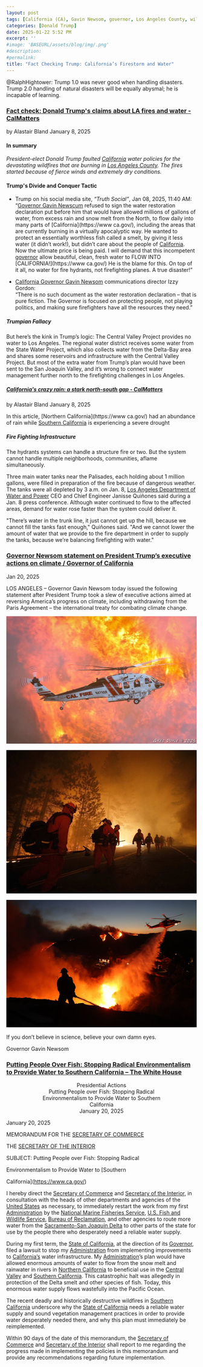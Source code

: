 ```yaml
---
layout: post
tags: [California (CA), Gavin Newsom, governor, Los Angeles County, wildfires, firestorm, Federal Emergency Management Agency (FEMA), Department of Commerce (DOC), Department oof Interior (DOI), National Marine Fisheries Service (NMFS), Fish and Wildlife Service (FWS), executive orders, politics]
categories: [Donald Trump]
date: 2025-01-22 5:52 PM
excerpt: ''
#image: 'BASEURL/assets/blog/img/.png'
#description:
#permalink:
title: "Fact Checking Trump: California’s Firestorm and Water" 
---
```



@RalphHightower: Trump 1.0 was never good when handling disasters. Trump 2.0 handling of natural disasters will be equally abysmal; he is incapable of learning. 

### [Fact check: Donald Trump's claims about LA fires and water - CalMatters](https://calmatters.org/environment/wildfires/2025/01/la-fires-donald-trump-fact-check/)

by Alastair Bland
January 8, 2025

#### In summary

*President-elect Donald Trump faulted [California](https://www.ca.gov/) water policies for the devastating wildfires that are burning in [Los Angeles County](https://lacounty.gov/). The fires started because of fierce winds and extremely dry conditions.*

#### Trump's Divide and Conquer Tactic

- Trump on his social media site, *“Truth Social”*, Jan 08, 2025, 11:40 AM:</br > “[Governor Gavin Newscum](https://www.gov.ca.gov/) refused to sign the water restoration declaration put before him that would have allowed millions of gallons of water, from excess rain and snow melt from the North, to flow daily into many parts of [California](https://www ca.gov/), including the areas that are currently burning in a virtually apocalyptic way. He wanted to protect an essentially worthless fish called a smelt, by giving it less water (it didn’t work!), but didn’t care about the people of [California](https://www.ca.gov/). Now the ultimate price is being paid. I will demand that this incompetent [governor](https://www.gov.ca.gov/about/) allow beautiful, clean, fresh water to FLOW INTO [CALIFORNIA!](https://www ca.gov/) He is the blame for this. On top of it all, no water for fire hydrants, not firefighting planes. A true disaster!” 

- [California Governor Gavin Newsom](https://www.gov.ca.gov/about/) communications director Izzy Gordon: </br >“There is no such document as the water restoration declaration – that is pure fiction. The Governor is focused on protecting people, not playing politics, and making sure firefighters have all the resources they need.”


##### Trumpian Fallacy 

But here’s the kink in Trump’s logic: The Central Valley Project provides no water to Los Angeles. The regional water district receives some water from the State Water Project, which also collects water from the Delta-Bay area and shares some reservoirs and infrastructure with the Central Valley Project. But most of the extra water from Trump’s plan would have been sent to the San Joaquin Valley, and it’s wrong to connect water management further north to the firefighting challenges in Los Angeles.

##### [California's crazy rain: a stark north-south gap - CalMatters](https://calmatters.org/environment/water/2025/01/california-rain-drought-north-south/)

by Alastair Bland
January 8, 2025

In this article, [Northern California](https://www ca.gov/) had an abundance of rain while [ Southern California](https://www.ca.gov/) is experiencing a severe drought

##### Fire Fighting Infrastructure 

The hydrants systems can handle a structure fire or two. But the system cannot handle multiple neighborhoods, communities, aflame simultaneously. 

Three main water tanks near the Palisades, each holding about 1 million gallons, were filled in preparation of the fire because of dangerous weather. The tanks were all depleted by 3 a.m. on Jan. 8, [Los Angeles Department of Water and Power](https://www.ladwp.com/) CEO and Chief Engineer Janisse Quiñones said during a Jan. 8 press conference. Although water continued to flow to the affected areas, demand for water rose faster than the system could deliver it. 

"There’s water in the trunk line, it just cannot get up the hill, because we cannot fill the tanks fast enough," 
Quiñones said. "And we cannot lower the amount of water that we provide to the fire department in order to supply the tanks, because we’re balancing firefighting with water."

### [Governor Newsom statement on President Trump’s executive actions on climate / Governor of California](https://www.gov.ca.gov/2025/01/20/governor-newsom-statement-on-president-trumps-executive-actions-on-climate/)

Jan 20, 2025

LOS ANGELES – Governor Gavin Newsom today issued the following statement after President Trump took a slew of executive actions aimed at reversing America’s progress on climate, including withdrawing from the Paris Agreement – the international treaty for combating climate change.

![Helicopter dropping water onto fire](../../../img/calfire_GhwRk5xXoAE_e1I.jpg)

![CALFIRE Firefighters along a fire line](../../../img/calfire_GhwRY0pXUAAN7Dt-980x735.jpg)

![Firefighter and helicopter water drop](../../../img/calfire_GhwTaL9WwAADLJe-980x654.jpg)

If you don’t believe in science, believe your own damn eyes.

Governor Gavin Newsom

### [Putting People Over Fish: Stopping Radical Environmentalism to Provide Water to Southern California – The White House](https://www.whitehouse.gov/presidential-actions/2025/01/putting-people-over-fish-stopping-radical-environmentalism-to-provide-water-to-southern-california/)

<p style="text-align: center">Presidential Actions</br >
Putting People over Fish: Stopping Radical</br >
Environmentalism to Provide Water to Southern</br >
California</br >
January 20, 2025</p>
January 20, 2025

MEMORANDUM FOR THE [SECRETARY OF COMMERCE](https://www.commerce.gov/)

THE [SECRETARY OF THE INTERIOR](https://www.doi.gov/) 

SUBJECT:    Putting People over Fish: Stopping Radical

Environmentalism to Provide Water to [Southern

California](https://www.ca.gov/)

I hereby direct the [Secretary of Commerce](https://www.commerce.gov/) and [Secretary of the Interior](https://www.doi.gov/), in consultation with the heads of other departments and agencies of the [United States](https://www.usa.gov/) as necessary, to immediately restart the work from my first [Administration](https://www.whitehouse.gov/) by the [National Marine Fisheries Service](https://www.nmfs.noaa.gov/), [U.S. Fish and Wildlife Service](https://www.fws.gov/), [Bureau of Reclamation](https://www.usbr.gov/), and other agencies to route more water from the [Sacramento-San Joaquin Delta](https://www.ca.gov/) to other parts of the state for use by the people there who desperately need a reliable water supply. 

During my first term, the [State of California](https://www.ca.gov/), at the direction of its [Governor](https://www.gov.ca.gov/), filed a lawsuit to stop my [Administration](https://www.whitehouse.gov/) from implementing improvements to [California’s](https://www.ca.gov/) water infrastructure. My [Administration](https://www.whitehouse.gov/)’s plan would have allowed enormous amounts of water to flow from the snow melt and rainwater in rivers in [Northern California](https://www.ca.gov/) to beneficial use in the [Central Valley](https://www.ca.gov/) and [Southern California](https://www.ca.gov/). This catastrophic halt was allegedly in protection of the Delta smelt and other species of fish. Today, this enormous water supply flows wastefully into the Pacific Ocean. 

The recent deadly and historically destructive wildfires in [Southern California](https://www.ca.gov/) underscore why the [State of California](https://www.ca.gov/) needs a reliable water supply and sound vegetation management practices in order to provide water desperately needed there, and why this plan must immediately be reimplemented.

Within 90 days of the date of this memorandum, the [Secretary of Commerce](https://www.commerce.gov/) and [Secretary of the Interior](https://www.doi.gov/) shall report to me regarding the progress made in implementing the policies in this memorandum and provide any recommendations regarding future implementation.
